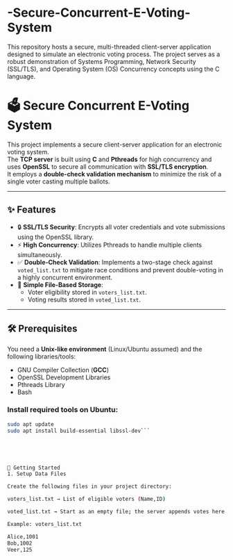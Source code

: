# -Secure-Concurrent-E-Voting-System
This repository hosts a secure, multi-threaded client-server application designed to simulate an electronic voting process. The project serves as a robust demonstration of Systems Programming, Network Security (SSL/TLS), and Operating System (OS) Concurrency concepts using the C language.



# 🗳️ Secure Concurrent E-Voting System

This project implements a secure client-server application for an electronic voting system.  
The **TCP server** is built using **C** and **Pthreads** for high concurrency and uses **OpenSSL** to secure all communication with **SSL/TLS encryption**.  
It employs a **double-check validation mechanism** to minimize the risk of a single voter casting multiple ballots.

---

## ✨ Features

- 🔒 **SSL/TLS Security**: Encrypts all voter credentials and vote submissions using the OpenSSL library.  
- ⚡ **High Concurrency**: Utilizes Pthreads to handle multiple clients simultaneously.  
- ✅ **Double-Check Validation**: Implements a two-stage check against `voted_list.txt` to mitigate race conditions and prevent double-voting in a highly concurrent environment.  
- 📂 **Simple File-Based Storage**:  
  - Voter eligibility stored in `voters_list.txt`.  
  - Voting results stored in `voted_list.txt`.  

---

## 🛠️ Prerequisites

You need a **Unix-like environment** (Linux/Ubuntu assumed) and the following libraries/tools:

- GNU Compiler Collection (**GCC**)  
- OpenSSL Development Libraries  
- Pthreads Library  
- Bash  

### Install required tools on Ubuntu:

```bash
sudo apt update
sudo apt install build-essential libssl-dev```





🚀 Getting Started
1. Setup Data Files

Create the following files in your project directory:

voters_list.txt → List of eligible voters (Name,ID)

voted_list.txt → Start as an empty file; the server appends votes here

Example: voters_list.txt

Alice,1001
Bob,1002
Veer,125
